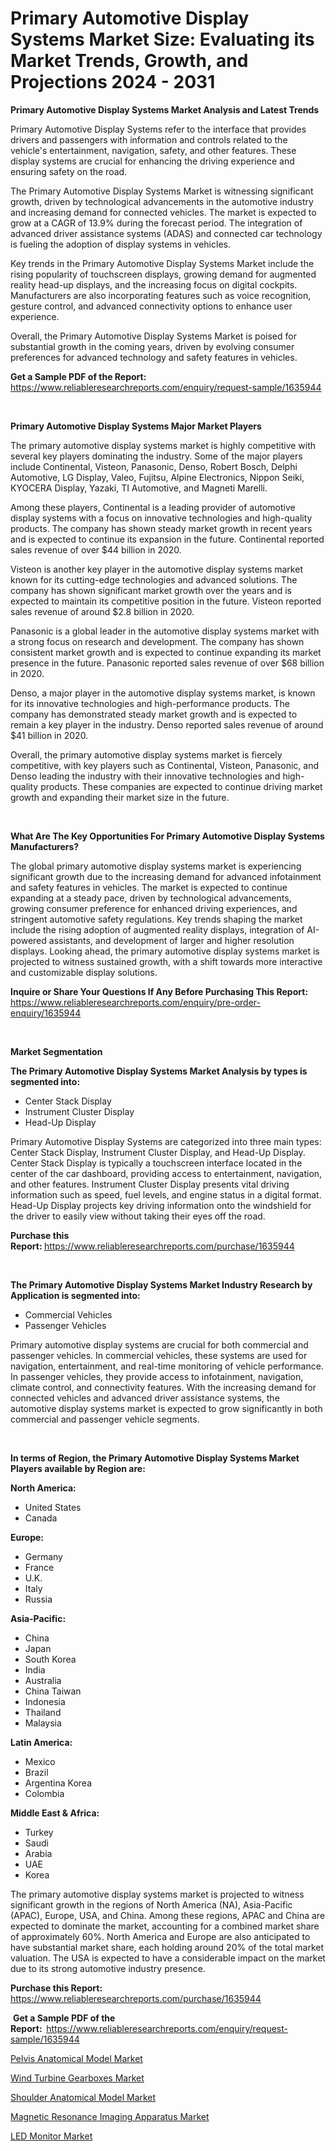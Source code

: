 <p><h1>Primary Automotive Display Systems Market Size: Evaluating its Market Trends, Growth, and Projections 2024 - 2031</h1></p><p><strong>Primary Automotive Display Systems Market Analysis and Latest Trends</strong></p>
<p><p>Primary Automotive Display Systems refer to the interface that provides drivers and passengers with information and controls related to the vehicle's entertainment, navigation, safety, and other features. These display systems are crucial for enhancing the driving experience and ensuring safety on the road.</p><p>The Primary Automotive Display Systems Market is witnessing significant growth, driven by technological advancements in the automotive industry and increasing demand for connected vehicles. The market is expected to grow at a CAGR of 13.9% during the forecast period. The integration of advanced driver assistance systems (ADAS) and connected car technology is fueling the adoption of display systems in vehicles.</p><p>Key trends in the Primary Automotive Display Systems Market include the rising popularity of touchscreen displays, growing demand for augmented reality head-up displays, and the increasing focus on digital cockpits. Manufacturers are also incorporating features such as voice recognition, gesture control, and advanced connectivity options to enhance user experience.</p><p>Overall, the Primary Automotive Display Systems Market is poised for substantial growth in the coming years, driven by evolving consumer preferences for advanced technology and safety features in vehicles.</p></p>
<p><strong>Get a Sample PDF of the Report:&nbsp;</strong> <a href="https://www.reliableresearchreports.com/enquiry/request-sample/1635944">https://www.reliableresearchreports.com/enquiry/request-sample/1635944</a></p>
<p>&nbsp;</p>
<p><strong>Primary Automotive Display Systems Major Market Players</strong></p>
<p><p>The primary automotive display systems market is highly competitive with several key players dominating the industry. Some of the major players include Continental, Visteon, Panasonic, Denso, Robert Bosch, Delphi Automotive, LG Display, Valeo, Fujitsu, Alpine Electronics, Nippon Seiki, KYOCERA Display, Yazaki, TI Automotive, and Magneti Marelli.</p><p>Among these players, Continental is a leading provider of automotive display systems with a focus on innovative technologies and high-quality products. The company has shown steady market growth in recent years and is expected to continue its expansion in the future. Continental reported sales revenue of over $44 billion in 2020.</p><p>Visteon is another key player in the automotive display systems market known for its cutting-edge technologies and advanced solutions. The company has shown significant market growth over the years and is expected to maintain its competitive position in the future. Visteon reported sales revenue of around $2.8 billion in 2020.</p><p>Panasonic is a global leader in the automotive display systems market with a strong focus on research and development. The company has shown consistent market growth and is expected to continue expanding its market presence in the future. Panasonic reported sales revenue of over $68 billion in 2020.</p><p>Denso, a major player in the automotive display systems market, is known for its innovative technologies and high-performance products. The company has demonstrated steady market growth and is expected to remain a key player in the industry. Denso reported sales revenue of around $41 billion in 2020.</p><p>Overall, the primary automotive display systems market is fiercely competitive, with key players such as Continental, Visteon, Panasonic, and Denso leading the industry with their innovative technologies and high-quality products. These companies are expected to continue driving market growth and expanding their market size in the future.</p></p>
<p>&nbsp;</p>
<p><strong>What Are The Key Opportunities For Primary Automotive Display Systems Manufacturers?</strong></p>
<p><p>The global primary automotive display systems market is experiencing significant growth due to the increasing demand for advanced infotainment and safety features in vehicles. The market is expected to continue expanding at a steady pace, driven by technological advancements, growing consumer preference for enhanced driving experiences, and stringent automotive safety regulations. Key trends shaping the market include the rising adoption of augmented reality displays, integration of AI-powered assistants, and development of larger and higher resolution displays. Looking ahead, the primary automotive display systems market is projected to witness sustained growth, with a shift towards more interactive and customizable display solutions.</p></p>
<p><strong>Inquire or Share Your Questions If Any Before Purchasing This Report:</strong> <a href="https://www.reliableresearchreports.com/enquiry/pre-order-enquiry/1635944">https://www.reliableresearchreports.com/enquiry/pre-order-enquiry/1635944</a></p>
<p>&nbsp;</p>
<p><strong>Market Segmentation</strong></p>
<p><strong>The Primary Automotive Display Systems Market Analysis by types is segmented into:</strong></p>
<p><ul><li>Center Stack Display</li><li>Instrument Cluster Display</li><li>Head-Up Display</li></ul></p>
<p><p>Primary Automotive Display Systems are categorized into three main types: Center Stack Display, Instrument Cluster Display, and Head-Up Display. Center Stack Display is typically a touchscreen interface located in the center of the car dashboard, providing access to entertainment, navigation, and other features. Instrument Cluster Display presents vital driving information such as speed, fuel levels, and engine status in a digital format. Head-Up Display projects key driving information onto the windshield for the driver to easily view without taking their eyes off the road.</p></p>
<p><strong>Purchase this Report:&nbsp;</strong><a href="https://www.reliableresearchreports.com/purchase/1635944">https://www.reliableresearchreports.com/purchase/1635944</a></p>
<p>&nbsp;</p>
<p><strong>The Primary Automotive Display Systems Market Industry Research by Application is segmented into:</strong></p>
<p><ul><li>Commercial Vehicles</li><li>Passenger Vehicles</li></ul></p>
<p><p>Primary automotive display systems are crucial for both commercial and passenger vehicles. In commercial vehicles, these systems are used for navigation, entertainment, and real-time monitoring of vehicle performance. In passenger vehicles, they provide access to infotainment, navigation, climate control, and connectivity features. With the increasing demand for connected vehicles and advanced driver assistance systems, the automotive display systems market is expected to grow significantly in both commercial and passenger vehicle segments.</p></p>
<p>&nbsp;</p>
<p><strong>In terms of Region, the Primary Automotive Display Systems Market Players available by Region are:</strong></p>
<p>
    <p> <strong> North America: </strong>
        <ul>
            <li>United States</li>
            <li>Canada</li>
        </ul>
        </p> 
    <p> <strong> Europe: </strong>
        <ul>
            <li>Germany</li>
            <li>France</li>
            <li>U.K.</li>
            <li>Italy</li>
            <li>Russia</li>
        </ul>
        </p> 
    <p> <strong> Asia-Pacific: </strong>
        <ul>
            <li>China</li>
            <li>Japan</li>
            <li>South Korea</li>
            <li>India</li>
            <li>Australia</li>
            <li>China Taiwan</li>
            <li>Indonesia</li>
            <li>Thailand</li>
            <li>Malaysia</li>
        </ul>
        </p> 
    <p> <strong> Latin America: </strong>
        <ul>
            <li>Mexico</li>
            <li>Brazil</li>
            <li>Argentina Korea</li>
            <li>Colombia</li>
        </ul>
        </p> 
    <p> <strong> Middle East & Africa: </strong>
        <ul>
            <li>Turkey</li>
            <li>Saudi</li>
            <li>Arabia</li>
            <li>UAE</li>
            <li>Korea</li>
        </ul>
    </p>
    </p>
<p><p>The primary automotive display systems market is projected to witness significant growth in the regions of North America (NA), Asia-Pacific (APAC), Europe, USA, and China. Among these regions, APAC and China are expected to dominate the market, accounting for a combined market share of approximately 60%. North America and Europe are also anticipated to have substantial market share, each holding around 20% of the total market valuation. The USA is expected to have a considerable impact on the market due to its strong automotive industry presence.</p></p>
<p><strong>Purchase this Report: </strong><a href="https://www.reliableresearchreports.com/purchase/1635944">https://www.reliableresearchreports.com/purchase/1635944</a></p>
<p>&nbsp;<strong>Get a Sample PDF of the Report:&nbsp;&nbsp;</strong><a href="https://www.reliableresearchreports.com/enquiry/request-sample/1635944">https://www.reliableresearchreports.com/enquiry/request-sample/1635944</a></p>
<p><strong></strong></p>
<p><p><a href="https://medium.com/@elizabethalexander97/pelvis-anatomical-model-market-size-cagr-trends-2024-2030-bd5b34735659">Pelvis Anatomical Model Market</a></p><p><a href="https://github.com/wusalecollins540tpqoz/Market-Research-Report-List-1/blob/main/wind-turbine-gearboxes-market.md">Wind Turbine Gearboxes Market</a></p><p><a href="https://medium.com/@bradomar67436/shoulder-anatomical-model-market-share-evolution-and-market-growth-trends-2024-2031-175158d7f068">Shoulder Anatomical Model Market</a></p><p><a href="https://medium.com/@bradomar67436/magnetic-resonance-imaging-apparatus-market-analysis-and-sze-forecasted-for-period-from-2024-to-c97b05f960be">Magnetic Resonance Imaging Apparatus Market</a></p><p><a href="https://github.com/kathiaseamanalvaradovlprc2h/Market-Research-Report-List-1/blob/main/led-monitor-market.md">LED Monitor Market</a></p></p>